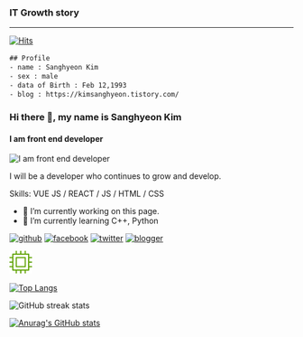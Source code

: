 ### IT Growth story

---
[![Hits](https://hits.seeyoufarm.com/api/count/incr/badge.svg?url=https%3A%2F%2Fgithub.com%2Fkuk6467&count_bg=%2379C83D&title_bg=%23555555&icon=abbrobotstudio.svg&icon_color=%23E7E7E7&title=hits&edge_flat=true)](https://hits.seeyoufarm.com)
```
## Profile
- name : Sanghyeon Kim
- sex : male
- data of Birth : Feb 12,1993
- blog : https://kimsanghyeon.tistory.com/

```
### Hi there 👋, my name is Sanghyeon Kim
#### I am front end developer
![I am front end developer](https://arturssmirnovs.github.io/github-profile-readme-generator/images/banner.png)

I will be a developer who continues to grow and develop.

Skills: VUE JS / REACT / JS / HTML / CSS

- 🔭 I’m currently working on this page. 
- 🌱 I’m currently learning  C++, Python 


[<img src='https://cdn.jsdelivr.net/npm/simple-icons@3.0.1/icons/github.svg' alt='github' height='40'>](https://github.com/https://github.com/kuk6467)  [<img src='https://cdn.jsdelivr.net/npm/simple-icons@3.0.1/icons/facebook.svg' alt='facebook' height='40'>](https://www.facebook.com/https://www.facebook.com/sanghyun.kim.980/)  [<img src='https://cdn.jsdelivr.net/npm/simple-icons@3.0.1/icons/twitter.svg' alt='twitter' height='40'>](https://twitter.com/https://twitter.com/U2lGknDhikrgpgD)  [<img src='https://cdn.jsdelivr.net/npm/simple-icons@3.0.1/icons/blogger.svg' alt='blogger' height='40'>](https://kimsanghyeon.tistory.com/)  

<a href='https://docs.github.com/en/developers'><img src='https://raw.githubusercontent.com/acervenky/animated-github-badges/master/assets/devbadge.gif' width='40' height='40'></a> 

[![Top Langs](https://github-readme-stats.vercel.app/api/top-langs/?username=https://github.com/kuk6467)](https://github.com/anuraghazra/github-readme-stats)

![GitHub streak stats](https://github-readme-streak-stats.herokuapp.com/?user=https://github.com/kuk6467)  



[![Anurag's GitHub stats](https://github-readme-stats.vercel.app/api?username=kuk6467)](https://github.com/anuraghazra/github-readme-stats)

<!--
**kuk6467/kuk6467** is a ✨ _special_ ✨ repository because its `README.md` (this file) appears on your GitHub profile.

Here are some ideas to get you started:

- 🔭 I’m currently working on ...
- 🌱 I’m currently learning ...
- 👯 I’m looking to collaborate on ...
- 🤔 I’m looking for help with ...
- 💬 Ask me about ...
- 📫 How to reach me: ...
- 😄 Pronouns: ...
- ⚡ Fun fact: ...
-->
